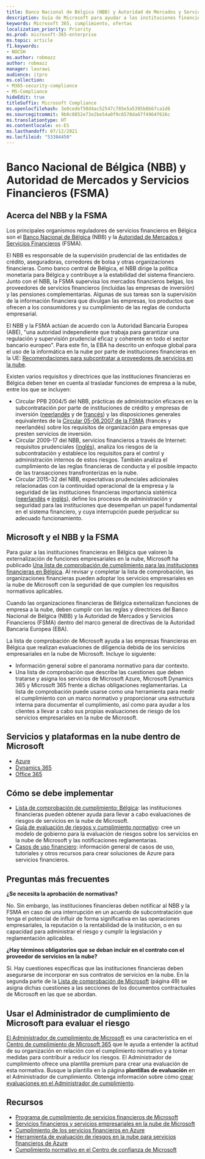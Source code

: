 ```yaml
---
title: Banco Nacional de Bélgica (NBB) y Autoridad de Mercados y Servicios Financieros (FSMA)
description: Guía de Microsoft para ayudar a las instituciones financieras de Bélgica con la adopción de la nube.
keywords: Microsoft 365, cumplimiento, ofertas
localization_priority: Priority
ms.prod: microsoft-365-enterprise
ms.topic: article
f1.keywords:
- NOCSH
ms.author: robmazz
author: robmazz
manager: laurawi
audience: itpro
ms.collection:
- M365-security-compliance
- MS-Compliance
hideEdit: true
titleSuffix: Microsoft Compliance
ms.openlocfilehash: 3e0cedef50d4ac52547c785e5a5395b8b67ca1d6
ms.sourcegitcommit: 9b0c8852e73e2be54a0f9c6570da67f4964f616c
ms.translationtype: HT
ms.contentlocale: es-ES
ms.lasthandoff: 07/12/2021
ms.locfileid: "53384450"
---
```

# <a name="national-bank-of-belgium-nbb-and-the-financial-services-and-markets-authority-fsma"></a>Banco Nacional de Bélgica (NBB) y Autoridad de Mercados y Servicios Financieros (FSMA)

## <a name="about-the-nbb-and-fsma"></a>Acerca del NBB y la FSMA

Los principales organismos reguladores de servicios financieros en Bélgica son el [Banco Nacional de Bélgica](https://www.nbb.be/) (NBB) y la [Autoridad de Mercados y Servicios Financieros](https://www.fsma.be/language_selection) (FSMA).

El NBB es responsable de la supervisión prudencial de las entidades de crédito, aseguradoras, corredores de bolsa y otras organizaciones financieras. Como banco central de Bélgica, el NBB dirige la política monetaria para Bélgica y contribuye a la estabilidad del sistema financiero. Junto con el NBB, la FSMA supervisa los mercados financieros belgas, los proveedores de servicios financieros (incluidas las empresas de inversión) y las pensiones complementarias. Algunas de sus tareas son la supervisión de la información financiera que divulgan las empresas, los productos que ofrecen a los consumidores y su 	cumplimiento de las reglas de conducta empresarial.

El NBB y la FSMA actúan de acuerdo con la Autoridad Bancaria Europea (ABE), "una autoridad independiente que trabaja para garantizar una regulación y supervisión prudencial eficaz y coherente en todo el sector bancario europeo". Para este fin, la EBA ha descrito un enfoque global para el uso de la informática en la nube por parte de instituciones financieras en la UE: [Recomendaciones para subcontratar a proveedores de servicios en la nube](https://eba.europa.eu/documents/10180/2170121/Final+draft+Recommendations+on+Cloud+Outsourcing+%28EBA-Rec-2017-03%29.pdf/5fa5cdde-3219-4e95-946d-0c0d05494362).

Existen varios requisitos y directrices que las instituciones financieras en Bélgica deben tener en cuenta al trasladar funciones de empresa a la nube, entre los que se incluyen:

- Circular PPB 2004/5 del NBB, prácticas de administración eficaces en la subcontratación por parte de instituciones de crédito y empresas de inversión ([neerlandés](https://www.nbb.be/nl/artikels/circulaire-ppb-20045-gezonde-beheerspraktijken-bij-uitbesteding-door-kredietinstellingen-en) y de [francés](https://www.nbb.be/en/articles/circular-ppb-20045-sound-management-practices-outsourcing-credit-institutions-and)) y las disposiciones generales equivalentes de la [Circular 05-06.2007 de la FSMA](https://www.fsma.be/sites/default/files/public/sitecore/media%20library/Files/fsmafiles/wetgeving/reglem/reglem_05-06-2007.pdf) (francés y neerlandés) sobre los requisitos de organización para empresas que presten servicios de inversión.
- Circular 2009-17 del NBB, servicios financieros a través de Internet: requisitos prudenciales ([inglés](https://www.nbb.be/doc/cp/eng/ki/circ/pdf/cbfa_2009_17.pdf)), analiza los riesgos de la subcontratación y establece los requisitos para el control y administración internos de estos riesgos. También analiza el cumplimiento de las reglas financieras de conducta y el posible impacto de las transacciones transfronterizas en la nube.
- Circular 2015-32 del NBB, expectativas prudenciales adicionales relacionadas con la continuidad operacional de la empresa y la seguridad de las instituciones financieras importancia sistémica ([neerlandés](https://www.nbb.be/nl/artikels/circulaire-nbb201532-aanvullende-prudentiele-verwachtingen-op-het-vlak-van-de-operationele) e [inglés](https://www.nbb.be/en/articles/circular-nbb201532-additional-prudential-expectations-regarding-operational-business)), define los procesos de administración y seguridad para las instituciones que desempeñan un papel fundamental en el sistema financiero, y cuya interrupción puede perjudicar su adecuado funcionamiento.

## <a name="microsoft-and-the-nbb-and-fsma"></a>Microsoft y el NBB y la FSMA

Para guiar a las instituciones financieras en Bélgica que valoren la externalización de funciones empresariales en la nube, Microsoft ha publicado [Una lista de comprobación de cumplimiento para las instituciones financieras en Bélgica](https://aka.ms/FinServ-Guide-Belgium). Al revisar y completar la lista de comprobación, las organizaciones financieras pueden adoptar los servicios empresariales en la nube de Microsoft con la seguridad de que cumplen los requisitos normativos aplicables.

Cuando las organizaciones financieras de Bélgica externalizan funciones de empresa a la nube, deben cumplir con las reglas y directrices del Banco Nacional de Bélgica (NBB) y la Autoridad de Mercados y Servicios Financieros (FSMA) dentro del marco general de directivas de la Autoridad Bancaria Europea (EBA).

La lista de comprobación de Microsoft ayuda a las empresas financieras en Bélgica que realizan evaluaciones de diligencia debida de los servicios empresariales en la nube de Microsoft. Incluye lo siguiente:

- Información general sobre el panorama normativo para dar contexto.
- Una lista de comprobación que describe las cuestiones que deben tratarse y asigna los servicios de Microsoft Azure, Microsoft Dynamics 365 y Microsoft 365 frente a dichas obligaciones reglamentarias. La lista de comprobación puede usarse como una herramienta para medir el cumplimiento con un marco normativo y proporcionar una estructura interna para documentar el cumplimiento, así como para ayudar a los clientes a llevar a cabo sus propias evaluaciones de riesgo de los servicios empresariales en la nube de Microsoft.

## <a name="microsoft-in-scope-cloud-platforms--services"></a>Servicios y plataformas en la nube dentro de Microsoft

- [Azure](https://aka.ms/AzureCompliance)
- [Dynamics 365](https://aka.ms/d365-compliance-list)
- [Office 365](https://aka.ms/o365-compliance-framework)

## <a name="how-to-implement"></a>Cómo se debe implementar

- [Lista de comprobación de cumplimiento: Bélgica](https://aka.ms/FinServ-Guide-Belgium): las instituciones financieras pueden obtener ayuda para llevar a cabo evaluaciones de riesgos de servicios en la nube de Microsoft.
- [Guía de evaluación de riesgos y cumplimiento normativo](https://aka.ms/RiskGovernanceGuide): cree un modelo de gobierno para la evaluación de riesgos sobre los servicios en la nube de Microsoft y las notificaciones reglamentarias.
- [Casos de uso financiero](/azure/industry/financial/): información general de casos de uso, tutoriales y otros recursos para crear soluciones de Azure para servicios financieros.

## <a name="frequently-asked-questions"></a>Preguntas más frecuentes

**¿Se necesita la aprobación de normativas?**

No. Sin embargo, las instituciones financieras deben notificar al NBB y la FSMA en caso de una interrupción en un acuerdo de subcontratación que tenga el potencial de influir de forma significativa en las operaciones empresariales, la reputación o la rentabilidad de la institución, o en su capacidad para administrar el riesgo y cumplir la legislación y reglamentación aplicables.

**¿Hay términos obligatorios que se deban incluir en el contrato con el proveedor de servicios en la nube?**

Sí. Hay cuestiones específicas que las instituciones financieras deben asegurarse de incorporar en sus contratos de servicios en la nube. En la segunda parte de la [Lista de comprobación de Microsoft](https://aka.ms/FinServ-Guide-Belgium) (página 49) se asigna dichas cuestiones a las secciones de los documentos contractuales de Microsoft en las que se abordan.

## <a name="use-microsoft-compliance-manager-to-assess-your-risk"></a>Usar el Administrador de cumplimiento de Microsoft para evaluar el riesgo

[El Administrador de cumplimiento de Microsoft](/microsoft-365/compliance/compliance-manager) es una característica en el [Centro de cumplimiento de Microsoft 365](/microsoft-365/compliance/microsoft-365-compliance-center) que le ayuda a entender la actitud de su organización en relación con el cumplimiento normativo y a tomar medidas para contribuir a reducir los riesgos. El Administrador de cumplimiento ofrece una plantilla premium para crear una evaluación de esta normativa. Busque la plantilla en la página **plantillas de evaluación** en el Administrador de cumplimiento. Obtenga información sobre cómo [crear evaluaciones en el Administrador de cumplimiento](/microsoft-365/compliance/compliance-manager-assessments).

## <a name="resources"></a>Recursos

- [Programa de cumplimiento de servicios financieros de Microsoft](https://aka.ms/FSCP-Print)
- [Servicios financieros y servicios empresariales en la nube de Microsoft](https://www.microsoft.com/trustcenter/cloudservices/financialservices)
- [Cumplimiento de los servicios financieros en Azure](https://azure.microsoft.com/resources/videos/azurecon-2015-financial-services-compliance-in-azure/)
- [Herramienta de evaluación de riesgos en la nube para servicios financieros de Azure](https://servicetrust.microsoft.com/ViewPage/FFIECBlueprint?command=Download&downloadType=Document&downloadId=079a1973-711a-428f-9312-9ddd290cff7b&docTab=c726d5c0-2d1e-11e8-a485-57140ec19669_PaaS)
- [Cumplimiento normativo en el Centro de confianza de Microsoft](https://www.microsoft.com/trust-center/compliance/compliance-overview)
